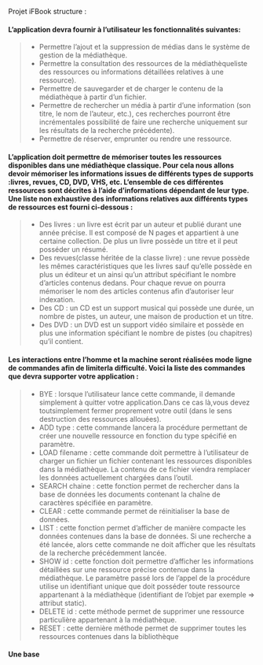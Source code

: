 <p>Projet iFBook structure :<br>

#### L’application devra fournir à l’utilisateur les fonctionnalités suivantes:

>- Permettre l’ajout et la suppression de médias dans le système de gestion de la médiathèque. <br>
>- Permettre la consultation des ressources de la médiathèqueliste des ressources ou informations détaillées relatives à une ressource).<br>
>- Permettre de sauvegarder et de charger le contenu de la médiathèque à partir d’un fichier.<br>
>- Permettre de rechercher un média à partir d’une information (son titre, le nom de l’auteur, etc.), ces recherches pourront être incrémentales possibilité de faire une recherche uniquement sur les résultats de la recherche précédente).<br>
>- Permettre de réserver, emprunter ou rendre une ressource.<br>

#### L’application doit permettre de mémoriser toutes les ressources disponibles dans une médiathèque classique. Pour cela nous allons devoir mémoriser les informations issues de différents types de supports :livres, revues, CD, DVD, VHS, etc. L’ensemble de ces différentes ressources sont décrites à l’aide d’informations dépendant de leur type. Une liste non exhaustive des informations relatives aux différents types de ressources est fourni ci-dessous :

>- Des livres : un livre est écrit par un auteur et publié durant une année précise. Il est composé de N pages et appartient à une certaine collection. De plus un livre possède un titre et il peut posséder un résumé.<br>
>- Des revues(classe héritée de la classe livre) : une revue possède les mêmes caractéristiques que les livres sauf qu’elle possède en plus un éditeur et un ainsi qu’un attribut spécifiant le nombre d’articles contenus dedans. Pour chaque revue on pourra mémoriser le nom des articles contenus afin d’autoriser leur indexation.<br>
>- Des CD : un CD est un support musical qui possède une durée, un nombre de pistes, un auteur, une maison de production et un titre.<br>
>- Des DVD : un DVD est un support vidéo similaire et possède en plus une information spécifiant le nombre de pistes (ou chapitres) qu’il contient.<br>


#### Les interactions entre l’homme et la machine seront réalisées mode ligne de commandes afin de limiterla difficulté. Voici la liste des commandes que devra supporter votre application :

>- BYE : lorsque l’utilisateur lance cette commande, il demande simplement à quitter votre application.Dans ce cas 
>là,vous devez toutsimplement fermer proprement votre outil (dans le sens destruction des ressources allouées).
>- ADD type : cette commande lancera la procédure permettant de créer une nouvelle ressource en fonction du type spécifié en paramètre.
>- LOAD filename : cette commande doit permettre à l’utilisateur de charger un fichier un fichier contenant les ressources disponibles dans la médiathèque. 
>La contenu de ce fichier viendra remplacer les données actuellement chargées dans l’outil.
>- SEARCH chaine : cette fonction permet de rechercher dans la base de données les documents
>contenant la chaîne de caractères spécifiée en paramètre. 
>- CLEAR : cette commande permet de réinitialiser la base de données.
>- LIST : cette fonction permet d’afficher de manière compacte les données contenues dans la base de
>données. Si une recherche a été lancée, alors cette commande ne doit afficher que les résultats de la
>recherche précédemment lancée.
>- SHOW id : cette fonction doit permettre d’afficher les informations détaillées sur une ressource
>précise contenue dans la médiathèque. Le paramètre passé lors de l’appel de la procédure utilise un
>identifiant unique que doit posséder toute ressource appartenant à la médiathèque (identifiant de
>l’objet par exemple => attribut static).
>- DELETE id : cette méthode permet de supprimer une ressource particulière appartenant à la
>médiathèque.
>- RESET : cette dernière méthode permet de supprimer toutes les ressources contenues dans la
>bibliothèque

#### Une base 
